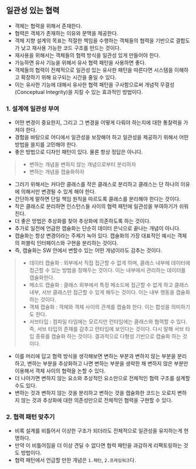 ## 일관성 있는 협력

- 객체는 협력을 위해서 존재한다.
- 협력은 객체가 존재하는 이유와 문맥을 제공한다.
- 객체 지향 설계의 목표는 적절한 책임을 수행하는 객체들의 협력을 기반으로 결합도가 낮고 재사용 가능한 코드 구조를 만드는 것이다.
- 재사용을 위해서는 객체들의 협력 방식을 일관성 있게 만들어야 한다.
- 가능하면 유사 기능을 위해서 유사 협력 패턴을 사용하면 좋다.
- 객체들의 협력이 전체적으로 일관성 있는 유사한 패턴을 따른다면 시스템을 이해하고 확장하기 위해 요구되는 시간을 줄일 수 있다.
- 이는 유사한 기능에 대해서 유사한 협력 패턴을 구사함으로써 개념적 무결성(Conceptual Integrity)을 지킬 수 있는 효과적인 방법이다.

### 1. 설계에 일관성 부여
- 어떤 변경이 중요한지, 그리고 그 변경을 어떻게 다뤄야 하는지에 대한 통찰력을 가져야 한다.
- 경험을 바탕으로 어디에서 일관성을 보장해야 하고 일관성을 제공하기 위해서 어떤 방법을 쓸지를 고민해야 한다.
- 좋은 방법으로 디자인 패턴이 있다. 물론 항상 정답은 아니다.

> - 변하는 개념을 변하지 않는 개념으로부터 분리하자
> - 변하는 개념을 캡슐화하자

- 그러기 위해서는 커다란 클래스를 작은 클래스로 분리하고 클래스는 단 하나의 이유에 의해서만 변경될 수 있게 해야 한다.
- 간단하게 말하면 단일 책임 원칙을 따르도록 클래스를 분리해야 한다는 것이다.
- 작은 클래스로 분리하면 인스턴스들 사이의 협력 패턴에 일관성을 부여하기가 쉬워진다.
- 더 좋은 방법은 추상화를 찾아 추상화에 의존하도록 하는 것이다.
- 추가로 일전에 언급한 캡슐화는 단순히 데이터 은닉으로 끝나는 개념이 아니다.
- 캡슐화는 항상 변경이라는 주제가 녹아 있다. 캡슐화의 가장 대표적인 예시는 객체의 퍼블릭 인터페이스와 구현을 분리하는 것이다.
- 즉, 캡슐화는 SW 안에서 변할수 있는 어떤 개념이라도 감추는 것이다.

> - 데이터 캡슐화 : 외부에서 직접 접근할 수 없게 하며, 클래스 내부에 데이터에 접근할 수 있는 방법을 정해두는 것이다. 이는 내부에서 관리하는 데이터를 캡슐화한다.
> - 메소드 캡슐화 : 클래스 외부에서 특정 메소드에 접근할 수 없게 하고 클래스 내부, 서브 클래스만 접근할 수 있게 해두는 것이다. 이는 내부 행동을 캡슐화 하는 것이다.
> - 객체 캡슐화 : 객체와 객체 사이의 관계를 캡슐화 한다. 이는 합성을 의미하기도 한다.
> - 서브타입 : 컴파일 타임에는 모르지만 런타임에는 클래스와 협력할 수 있다. 즉, 서브 타입의 존재를 감추고 런타임에 보인다는 것이다. 다시 말해 서브 타입 종류를 캡슐화 하는 것이다. 결과적으로 다형성 기반으로 캡슐화 하는 것이다.
>

- 이를 머리에 답고 협력 방식을 생각해보면 변하는 부분과 변하지 않는 부분을 분리하고, 변하는 부분을 추상화하고 나면 변하는 부분을 생략한 채 변하지 않은 부분만 이용해서 객체 사이의 협력을 논할 수 있다.
- 더 나아가면 변하지 않는 요소와 추상적인 요소만으로 전체적인 협력 구조를 설계할 수도 있다.
- 변하는 것과 변하지 않는 것을 분리하고 변하는 것을 캡슐화한 코드는 오로지 변하지 않는 것과 추상화에 대한 의존성만으로 전체적인 협력을 구현할 수 있다.

### 2. 협력 패턴 맞추기
- 비록 설계를 비틀어서 이상한 구조가 되더라도 전체적으로 일관성을 유지하는게 현명하다.
- 만약 이 비틀어짐을 더 이상 견딜 수 없다면 협력 패턴을 과감하게 리팩토링하는 것도 방법이다.
- 협력 패턴에서 언급할 만한 개념은 `1.패턴`, `2.프레임워크`다.
  
